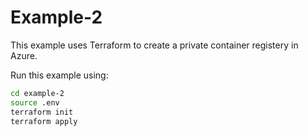 # Example-2

This example uses Terraform to create a private container registery in Azure.

Run this example using:

```bash
cd example-2
source .env
terraform init
terraform apply
```
